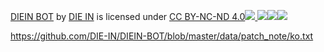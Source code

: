 [DIEIN BOT](https://github.com/DIE-IN/DIEIN-BOT) by [DIE IN](https://github.com/DIE-IN) is licensed under [CC BY-NC-ND 4.0![](https://mirrors.creativecommons.org/presskit/icons/cc.svg?ref=chooser-v1)
![](https://mirrors.creativecommons.org/presskit/icons/by.svg?ref=chooser-v1)![](https://mirrors.creativecommons.org/presskit/icons/nc.svg?ref=chooser-v1)![](https://mirrors.creativecommons.org/presskit/icons/nd.svg?ref=chooser-v1)](https://creativecommons.org/licenses/by-nc-nd/4.0/?ref=chooser-v1)

https://github.com/DIE-IN/DIEIN-BOT/blob/master/data/patch_note/ko.txt
